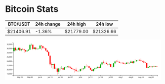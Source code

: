 # Bitcoin Stats

BTC/USDT|24h change|24h high|24h low|
|---|---|---|---|
|$21406.91|-1.36%|$21779.00|$21326.66|

<img src="./chart.svg">
